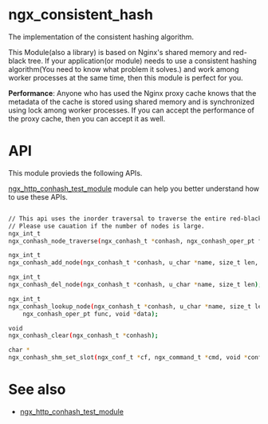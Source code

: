 ngx_consistent_hash
========

The implementation of the consistent hashing algorithm.

This Module(also a library) is based on Nginx's shared memory and red-black tree. If your application(or module) needs to use a consistent hashing algorithm(You need to know what problem it solves.) and work among worker processes at the same time, then this module is perfect for you.

**Performance**: Anyone who has used the Nginx proxy cache knows that the metadata of the cache is stored using shared memory and is synchronized using lock among worker processes. If you can accept the performance of the proxy cache, then you can accept it as well.

API
========

This module provieds the following APIs.

[ngx_http_conhash_test_module][] module can help you better understand how to use these APIs.

```bash

// This api uses the inorder traversal to traverse the entire red-black tree.
// Please use cauation if the number of nodes is large.
ngx_int_t 
ngx_conhash_node_traverse(ngx_conhash_t *conhash, ngx_conhash_oper_pt func, void *data);

ngx_int_t 
ngx_conhash_add_node(ngx_conhash_t *conhash, u_char *name, size_t len, void *data);

ngx_int_t 
ngx_conhash_del_node(ngx_conhash_t *conhash, u_char *name, size_t len);

ngx_int_t 
ngx_conhash_lookup_node(ngx_conhash_t *conhash, u_char *name, size_t len,
    ngx_conhash_oper_pt func, void *data);

void 
ngx_conhash_clear(ngx_conhash_t *conhash);

char *
ngx_conhash_shm_set_slot(ngx_conf_t *cf, ngx_command_t *cmd, void *conf);

```

See also
========
* [ngx_http_conhash_test_module][]

[ngx_http_conhash_test_module]: https://github.com/agile6v/ngx_http_conhash_test_module

